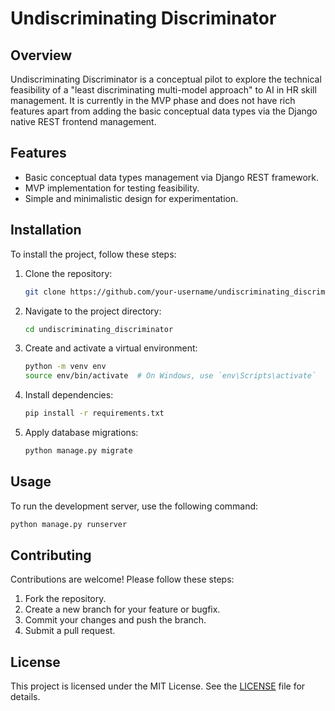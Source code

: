 # Undiscriminating Discriminator

## Overview
Undiscriminating Discriminator is a conceptual pilot to explore the technical feasibility of a "least discriminating multi-model approach" to AI in HR skill management. It is currently in the MVP phase and does not have rich features apart from adding the basic conceptual data types via the Django native REST frontend management.

## Features
- Basic conceptual data types management via Django REST framework.
- MVP implementation for testing feasibility.
- Simple and minimalistic design for experimentation.

## Installation
To install the project, follow these steps:
1. Clone the repository:
   ```bash
   git clone https://github.com/your-username/undiscriminating_discriminator.git
   ```
2. Navigate to the project directory:
   ```bash
   cd undiscriminating_discriminator
   ```
3. Create and activate a virtual environment:
   ```bash
   python -m venv env
   source env/bin/activate  # On Windows, use `env\Scripts\activate`
   ```
4. Install dependencies:
   ```bash
   pip install -r requirements.txt
   ```
5. Apply database migrations:
   ```bash
   python manage.py migrate
   ```

## Usage
To run the development server, use the following command:
```bash
python manage.py runserver
```

## Contributing
Contributions are welcome! Please follow these steps:
1. Fork the repository.
2. Create a new branch for your feature or bugfix.
3. Commit your changes and push the branch.
4. Submit a pull request.

## License
This project is licensed under the MIT License. See the [LICENSE](./LICENSE) file for details.
